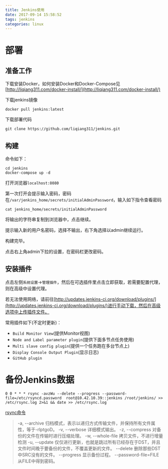 ```yaml
---
title: Jenkins使用
date: 2017-09-14 15:58:52
tags: jenkins
categories: linux
---
```


# 部署

<!-- more -->

## 准备工作

下载安装Docker，如何安装Docker和Docker-Compose见[http://liqiang311.com/docker-install/](http://liqiang311.com/docker-install/)

下载jenkins镜像

```
docker pull jenkins:latest
```

下载部署代码

```
git clone https://github.com/liqiang311/jenkins.git
```

## 构建

命令如下：

```
cd jenkins
docker-compose up -d
```

打开浏览器`localhost:8080`

第一次打开会提示输入密码，密码在`/var/jenkins_home/secrets/initialAdminPassword`，输入如下指令查看密码

```
cat jenkins_home/secrets/initialAdminPassword
```

将输出的字符串复制到浏览器中，点击继续。

提示输入新的用户名密码，选择不输出，右下角选择以admin继续运行。

构建完毕。

点击右上角admin下拉的设置，在密码栏更改密码。

## 安装插件

点击左侧`系统设置`->`管理插件`，然后在可选插件里点击立即获取，若需要配置代理，则在高级中设置代理。

若无法使用网络，请前往[http://updates.jenkins-ci.org/download/plugins/](http://updates.jenkins-ci.org/download/plugins/)进行手动下载，然后在高级选项中上传插件文件。

常用插件如下(不定时更新)：

- `Build Monitor View`(提供Monitor视图)
- `Node and Label parameter plugin`(提供下面多节点任务使用)
- `Multi slave config plugin`(提供一个任务跑在多台节点上)
- `Display Console Output Plugin`(显示日志)
- `GitHub plugin`

# 备份Jenkins数据

```
0 0 * * * rsync -avzWu --delete --progress --password-file=/etc/rsyncd.password  root@10.42.10.39::jenkins /root/jenkins/ >> /etc/rsync.log 2>&1 && date >> /etc/rsync.log
```

[rsync命令](http://man.linuxde.net/rsync)

> -a, --archive 归档模式，表示以递归方式传输文件，并保持所有文件属性，等于-rlptgoD。
> -v, --verbose 详细模式输出。
> -z, --compress 对备份的文件在传输时进行压缩处理。
> -w, --whole-file 拷贝文件，不进行增量检测
> -u, --update 仅仅进行更新，也就是跳过所有已经存在于DST，并且文件时间晚于要备份的文件，不覆盖更新的文件。
> --delete 删除那些DST中SRC没有的文件。
> --progress 显示备份过程。
> --password-file=FILE 从FILE中得到密码。
